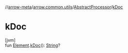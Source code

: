 //[arrow-meta](../../../index.md)/[arrow.common.utils](../index.md)/[AbstractProcessor](index.md)/[kDoc](k-doc.md)

# kDoc

[jvm]\
fun [Element](https://docs.oracle.com/javase/8/docs/api/javax/lang/model/element/Element.html).[kDoc](k-doc.md)(): [String](https://kotlinlang.org/api/latest/jvm/stdlib/kotlin/-string/index.html)?
